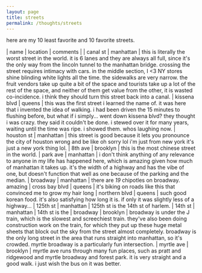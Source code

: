 ```yaml
---
layout: page
title: streets
permalink: /thoughts/streets
---
```


here are my 10 least favorite and 10 favorite streets.

| name | location | comments |
| canal st | manhattan | this is literally the worst street in the world. it is 6 lanes and they are always all full, since it's the only way from the lincoln tunnel to the manhattan bridge. crossing the street requires intimacy with cars. in the middle section, I <3 NY stores shine blinding white lights all the time. the sidewalks are very narrow. the fruit vendors take up quite a bit of the space and tourists take up a lot of the rest of the space, and neither of them get value from the other, it is wasted co-incidence. i think they should turn this street back into a canal.
| kissena blvd | queens | this was the first street i learned the name of. it was here that i invented the idea of walking. i had been driven the 15 minutes to flushing before, but what if i simply... went down kissena blvd? they thought i was crazy. they said it couldn't be done. i stewed over it for many years, waiting until the time was ripe. i showed them. whos laughing now.
| houston st | manhattan | this street is good because it lets you pronounce the city of houston wrong and be like oh sorry lol i'm just from new york it's just a new york thing lol.
| 8th ave | brooklyn | this is the most chinese street in the world.
| park ave | manhattan | i don't think anything of any relevance to anyone in my life has happened here, which is amazing given how much of manhattan it takes up. it's the width of a highway and has the vibe of one, but doesn't function that well as one because of the parking and the median.
| broadway | manhattan | there are *19* chipotles on broadway. amazing
| cross bay blvd | queens | it's biking on roads like this that convinced me to grow my hair long
| northern blvd | queens | such good korean food. it's also satisfying how long it is. if only it was slightly less of a highway...
| 125th st | manhattan | 125th st is the 14th st of harlem.
| 14th st | manhattan | 14th st is the 
| broadway | brooklyn | broadway is under the J train, which is the slowest and screechiest train. they've also been doing construction work on the train, for which they put up these huge metal sheets that block out the sky from the street almost completely. broadway is the only long street in the area that runs straight into manhattan, so it's crowded. myrtle broadway is a particularly fun intersection.
| myrtle ave | brooklyn | myrtle ave runs through many fun places, such as pratt and ridgewood and myrtle broadway and forest park. it is very straight and a good walk. i just wish the bus on it was better.
